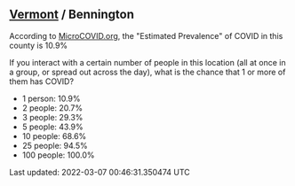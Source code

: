 
## [Vermont](/united-states/vermont) / Bennington

According to [MicroCOVID.org](http://microcovid.org),
the "Estimated Prevalence" of COVID in this county is 10.9%

If you interact with a certain number of people in this location
(all at once in a group, or spread out across the day), what is the chance that
1 or more of them has COVID?

- 1 person: 10.9%
- 2 people: 20.7%
- 3 people: 29.3%
- 5 people: 43.9%
- 10 people: 68.6%
- 25 people: 94.5%
- 100 people: 100.0%

Last updated: 2022-03-07 00:46:31.350474 UTC
